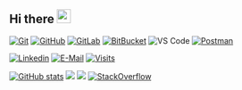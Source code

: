 ## Hi there <img src="https://media.giphy.com/media/hvRJCLFzcasrR4ia7z/giphy.gif" width="25px"></a>

[![Git](https://img.shields.io/badge/-Git-black?style=flat-square&logo=git)](https://git-scm.com/)
[![GitHub](https://img.shields.io/badge/-GitHub-181717?style=flat-square&logo=github)](https://www.github.com)
[![GitLab](https://img.shields.io/badge/-GitLab-FCA121?style=flat-square&logo=gitlab)](https://www.gitlab.com)
[![BitBucket](https://img.shields.io/badge/-BitBucket-darkblue?style=flat-square&logo=bitbucket)](https://bitbucket.org/)
![VS Code](https://img.shields.io/badge/-VS%20Code-007ACC?style=flat-square&logo=visual-studio-code)
[![Postman](https://img.shields.io/badge/Postman-black?style=flat-square&logo=postman)](https://www.postman.com)

[![Linkedin](https://img.shields.io/badge/linked-in-369?style=flat-square&logo=linkedin&logoColor=white&color=blue)](https://www.linkedin.com/in/novruzrhmv)
[![E-Mail](https://img.shields.io/badge/email-reveal-2a8?style=flat-square&logo=gmail&logoColor=white)](mailto:novruzrehimov@gmail.com)
[![Visits](https://komarev.com/ghpvc/?username=novruzrhmv&logo=GitHub&label=vists&color=336699&logoColor=white&style=flat-square)](https://github.com/novruzrhmv)

[![GitHub stats](https://github-readme-stats.vercel.app/api?username=novruzrhmv&theme=tokyonight)](https://github.com/novruzrhmv)
<img src="https://github-readme-stats.vercel.app/api/wakatime?username=novruzrhmv&theme=tokyonight" /> 
<img src="https://github-readme-stats.vercel.app/api/top-langs/?username=novruzrhmv&count_private=true&theme=tokyonight" />
[![StackOverflow](https://github-readme-stackoverflow.vercel.app/?userID=10311592&theme=dark)](https://stackoverflow.com/users/10311592/novruzrhmv)
